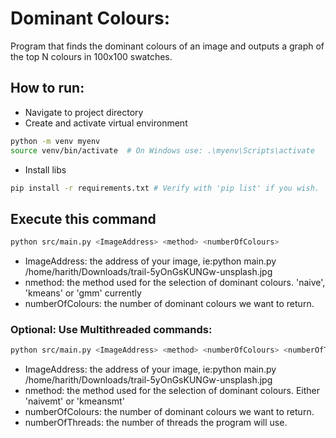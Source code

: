 # Dominant Colours:
Program that finds the dominant colours of an image and outputs a graph of the top N colours in 100x100 swatches.

## How to run:

- Navigate to project directory
- Create and activate virtual environment
```sh
python -m venv myenv
source venv/bin/activate  # On Windows use: .\myenv\Scripts\activate
```
- Install libs
```sh
pip install -r requirements.txt # Verify with 'pip list' if you wish.
```
## Execute this command 
```sh
python src/main.py <ImageAddress> <method> <numberOfColours>
```
- ImageAddress: the address of your image, ie:python main.py /home/harith/Downloads/trail-5yOnGsKUNGw-unsplash.jpg 
- nmethod: the method used for the selection of dominant colours. 'naive', 'kmeans' or 'gmm' currently
- numberOfColours: the number of dominant colours we want to return.

### Optional: Use Multithreaded commands:
```sh
python src/main.py <ImageAddress> <method> <numberOfColours> <numberOfThreads>
```
- ImageAddress: the address of your image, ie:python main.py /home/harith/Downloads/trail-5yOnGsKUNGw-unsplash.jpg 
- nmethod: the method used for the selection of dominant colours. Either 'naivemt' or 'kmeansmt'
- numberOfColours: the number of dominant colours we want to return.
- numberOfThreads: the number of threads the program will use.


